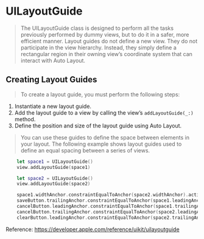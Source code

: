 # UILayoutGuide

>The UILayoutGuide class is designed to perform all the tasks previously performed by dummy views, but to do it in a safer, more efficient manner. Layout guides do not define a new view. They do not participate in the view hierarchy. Instead, they simply define a rectangular region in their owning view’s coordinate system that can interact with Auto Layout.


## Creating Layout Guides

>To create a layout guide, you must perform the following steps:
1. Instantiate a new layout guide.
2. Add the layout guide to a view by calling the view’s `addLayoutGuide(_:)` method.
3. Define the position and size of the layout guide using Auto Layout.

>You can use these guides to define the space between elements in your layout. The following example shows layout guides used to define an equal spacing between a series of views.

  ```swift
      let space1 = UILayoutGuide()
      view.addLayoutGuide(space1)

      let space2 = UILayoutGuide()
      view.addLayoutGuide(space2)

      space1.widthAnchor.constraintEqualToAnchor(space2.widthAnchor).active = true
      saveButton.trailingAnchor.constraintEqualToAnchor(space1.leadingAnchor).active = true
      cancelButton.leadingAnchor.constraintEqualToAnchor(space1.trailingAnchor).active = true
      cancelButton.trailingAnchor.constraintEqualToAnchor(space2.leadingAnchor).active = true
      clearButton.leadingAnchor.constraintEqualToAnchor(space2.trailingAnchor).active = true
   ```



Reference: https://developer.apple.com/reference/uikit/uilayoutguide   
